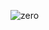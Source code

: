 ![zero](https://github.com/7starlight/Hello-starlight/assets/139847496/bf966697-5d78-4499-aacc-997aa06f5503)
